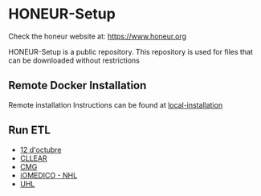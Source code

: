 # HONEUR-Setup

Check the honeur website at: https://www.honeur.org

HONEUR-Setup is a public repository. This repository is used for files that can be downloaded without restrictions


## Remote Docker Installation

Remote installation Instructions can be found at [local-installation](https://github.com/solventrix/Honeur-Setup/tree/release/1.9/local-installation)

## Run ETL

- [12 d'octubre](https://github.com/solventrix/Honeur-Setup/tree/release/1.9/RunETL12doctubre)
- [CLLEAR](https://github.com/solventrix/Honeur-Setup/tree/release/1.9/RunETLCLLEAR)
- [CMG](https://github.com/solventrix/Honeur-Setup/tree/release/1.9/RunETLCMG)
- [iOMEDICO - NHL](https://github.com/solventrix/Honeur-Setup/tree/release/1.9/RunETLiOMEDICO_NHL)
- [UHL](https://github.com/solventrix/Honeur-Setup/tree/release/1.9/RunETLUHL)
